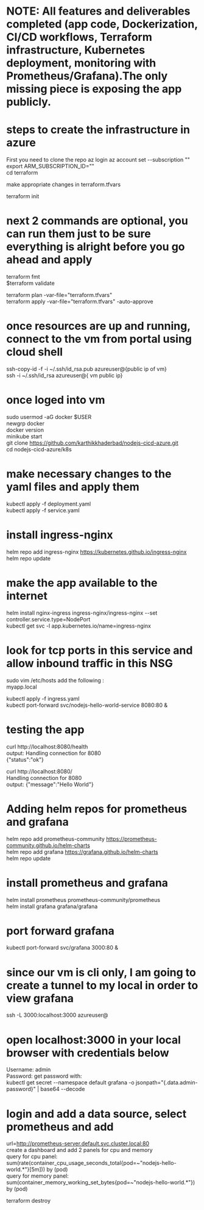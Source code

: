 # NOTE: All features and deliverables completed (app code, Dockerization, CI/CD workflows, Terraform infrastructure, Kubernetes deployment, monitoring with Prometheus/Grafana).The only missing piece is exposing the app publicly. 

# steps to create the infrastructure in azure
First you need to clone the repo
az login
az account set --subscription "<your-subscription-id-or-name>"  
export ARM_SUBSCRIPTION_ID="<your-subscription-id>"  
cd terraform

make appropriate changes in terraform.tfvars

terraform init

# next 2 commands are optional, you can run them just to be sure everything is alright before you go ahead and apply
terraform fmt  
$terraform validate

terraform plan -var-file="terraform.tfvars"  
terraform apply -var-file="terraform.tfvars" -auto-approve

# once resources are up and running, connect to the vm from portal using cloud shell  
ssh-copy-id -f -i ~/.ssh/id_rsa.pub azureuser@{public ip of vm}  
ssh -i ~/.ssh/id_rsa azureuser@{ vm public ip}

# once loged into vm  
sudo usermod -aG docker $USER  
newgrp docker  
docker version  
minikube start  
git clone https://github.com/karthikkhaderbad/nodejs-cicd-azure.git  
cd nodejs-cicd-azure/k8s  
# make necessary changes to the yaml files and apply them  
kubectl apply -f deployment.yaml  
kubectl apply -f service.yaml  
# install ingress-nginx  
helm repo add ingress-nginx https://kubernetes.github.io/ingress-nginx  
helm repo update  
# make the app available to the internet  
helm install nginx-ingress ingress-nginx/ingress-nginx  --set controller.service.type=NodePort  
kubectl get svc -l app.kubernetes.io/name=ingress-nginx  
# look for tcp ports in this service and allow inbound traffic in this NSG  

  

sudo vim /etc/hosts
add the following :  
<vm-ip> myapp.local  

kubectl apply -f ingress.yaml  
kubectl port-forward svc/nodejs-hello-world-service 8080:80 &

# testing the app  
curl http://localhost:8080/health  
output: Handling connection for 8080  
{"status":"ok"}  


curl http://localhost:8080/  
Handling connection for 8080  
output: {"message":"Hello World"}  

# Adding helm repos for prometheus and grafana    
helm repo add prometheus-community https://prometheus-community.github.io/helm-charts  
helm repo add grafana https://grafana.github.io/helm-charts  
helm repo update  
# install prometheus and grafana  
helm install prometheus prometheus-community/prometheus  
helm install grafana grafana/grafana  
# port forward grafana  
kubectl port-forward svc/grafana 3000:80 &  
# since our vm is cli only, I am going to create a tunnel to my local in order to view grafana  
ssh -L 3000:localhost:3000 azureuser@<local IP>
# open localhost:3000 in your local browser with credentials below  
Username: admin  
Password: get password with:  
kubectl get secret --namespace default grafana -o jsonpath="{.data.admin-password}" | base64 --decode  
# login and add a data source, select prometheus and add   
url=http://prometheus-server.default.svc.cluster.local:80  
create a dashboard and add 2 panels for cpu and memory  
query for cpu panel: sum(rate(container_cpu_usage_seconds_total{pod=~"nodejs-hello-world.*"}[5m])) by (pod)  
query for memory panel: sum(container_memory_working_set_bytes{pod=~"nodejs-hello-world.*"}) by (pod)  


terraform destroy
